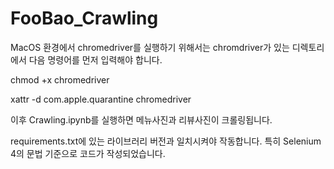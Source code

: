 # FooBao_Crawling

MacOS 환경에서 chromedriver를 실행하기 위해서는 chromdriver가 있는 디렉토리에서 다음 명령어를 먼저 입력해야 합니다.

  chmod +x chromedriver

  xattr -d com.apple.quarantine chromedriver

이후 Crawling.ipynb를 실행하면 메뉴사진과 리뷰사진이 크롤링됩니다.

requirements.txt에 있는 라이브러리 버전과 일치시켜야 작동합니다. 특히 Selenium 4의 문법 기준으로 코드가 작성되었습니다.
